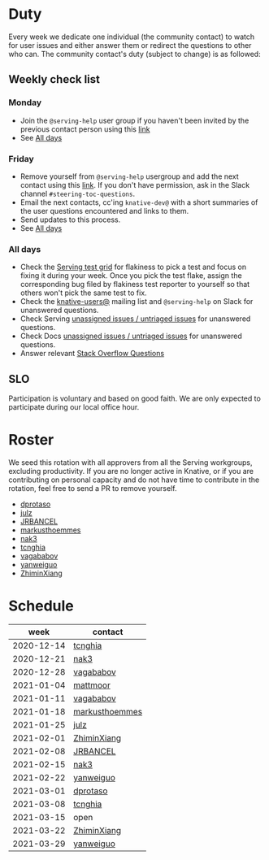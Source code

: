 # Duty

Every week we dedicate one individual (the community contact) to watch for user
issues and either answer them or redirect the questions to other who can. The
community contact's duty (subject to change) is as followed:

## Weekly check list

### Monday

- Join the `@serving-help` user group if you haven't been invited by the
  previous contact person using this
  [link](https://app.slack.com/client/T93ELUK42/browse-user-groups/user_groups/S0186KPJYG4)
- See [All days](#all-days)

### Friday

- Remove yourself from `@serving-help` usergroup and add the next contact using
  this
  [link](https://app.slack.com/client/T93ELUK42/browse-user-groups/user_groups/S0186KPJYG4).
  If you don't have permission, ask in the Slack channel
  `#steering-toc-questions`.
- Email the next contacts, cc'ing `knative-dev@` with a short summaries of the
  user questions encountered and links to them.
- Send updates to this process.
- See [All days](#all-days)

### All days

- Check the [Serving test grid](https://testgrid.knative.dev/serving) for
  flakiness to pick a test and focus on fixing it during your week. Once you
  pick the test flake, assign the corresponding bug filed by flakiness test
  reporter to yourself so that others won't pick the same test to fix.
- Check the
  [knative-users@](https://groups.google.com/forum/#!forum/knative-users)
  mailing list and `@serving-help` on Slack for unanswered questions.
- Check Serving
  [unassigned issues / untriaged issues](https://github.com/knative/serving/issues?q=is%3Aopen+is%3Aissue+no%3Aassignee+no%3Amilestone)
  for unanswered questions.
- Check Docs
  [unassigned issues / untriaged issues](https://github.com/knative/docs/issues?q=is%3Aopen+is%3Aissue+no%3Aassignee+no%3Amilestone)
  for unanswered questions.
- Answer relevant
  [Stack Overflow Questions](https://stackoverflow.com/questions/tagged/knative-serving?tab=Newest)

## SLO

Participation is voluntary and based on good faith. We are only expected to
participate during our local office hour.

# Roster

We seed this rotation with all approvers from all the Serving workgroups,
excluding productivity. If you are no longer active in Knative, or if you are
contributing on personal capacity and do not have time to contribute in the
rotation, feel free to send a PR to remove yourself.

- [dprotaso](https://github.com/dprotaso)
- [julz](https://github.com/julz)
- [JRBANCEL](https://github.com/JRBANCEL)
- [markusthoemmes](https://github.com/markusthoemmes)
- [nak3](https://github.com/nak3)
- [tcnghia](https://github.com/tcnghia)
- [vagababov](https://github.com/vagababov)
- [yanweiguo](https://github.com/yanweiguo)
- [ZhiminXiang](https://github.com/ZhiminXiang)

# Schedule

| week       | contact                                             |
| ---------- | --------------------------------------------------- |
| 2020-12-14 | [tcnghia](https://github.com/tcnghia)               |
| 2020-12-21 | [nak3](https://github.com/nak3)                     |
| 2020-12-28 | [vagababov](https://github.com/vagababov)           |
| 2021-01-04 | [mattmoor](https://github.com/mattmoor)             |
| 2021-01-11 | [vagababov](https://github.com/vagababov)           |
| 2021-01-18 | [markusthoemmes](https://github.com/markusthoemmes) |
| 2021-01-25 | [julz](https://github.com/julz)                     |
| 2021-02-01 | [ZhiminXiang](https://github.com/ZhiminXiang)       |
| 2021-02-08 | [JRBANCEL](https://github.com/JRBANCEL)             |
| 2021-02-15 | [nak3](https://github.com/nak3)                     |
| 2021-02-22 | [yanweiguo](https://github.com/yanweiguo)           |
| 2021-03-01 | [dprotaso](https://github.com/dprotaso)             |
| 2021-03-08 | [tcnghia](https://github.com/tcnghia)               |
| 2021-03-15 | open                                                |
| 2021-03-22 | [ZhiminXiang](https://github.com/ZhiminXiang)       |
| 2021-03-29 | [yanweiguo](https://github.com/yanweiguo)           |
